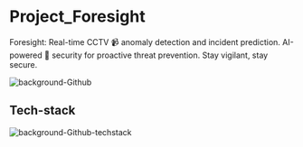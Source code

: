 # Project_Foresight
Foresight: Real-time CCTV 📹 anomaly detection and incident prediction. AI-powered 🧠  security for proactive threat prevention. Stay vigilant, stay secure. 

![background-Github](https://github.com/oceands/Project_Foresight/assets/94485584/1043b57c-cf37-44ab-ae1f-5b203c46171d)

## Tech-stack
![background-Github-techstack](https://github.com/oceands/Project_Foresight/assets/94485584/b13bb234-30c1-4b1e-9672-fe01e0ffc7a4)




